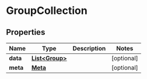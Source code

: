 
# GroupCollection

## Properties
Name | Type | Description | Notes
------------ | ------------- | ------------- | -------------
**data** | [**List&lt;Group&gt;**](Group.md) |  |  [optional]
**meta** | [**Meta**](Meta.md) |  |  [optional]



